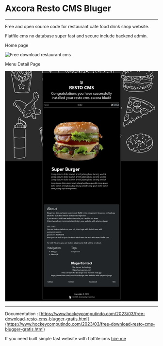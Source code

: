 # Axcora Resto CMS Bluger

--------

Free and open source code for restaurant cafe food drink shop website.

Flatfile cms no database super fast and secure include backend admin.

Home page

![Free download restaurant cms](https://blogger.googleusercontent.com/img/b/R29vZ2xl/AVvXsEi_qzFCMMEn46EyPm_fWAEfMStbLnIT6aTL8hqCBhDad7J7hnjoi_UNDCXiEr0c0Ubce5W7oiGPXm53HXZr0BRmBkWtqZt5RwiWH3XH1wbfObojR3BbLYOqO11OrZRELdwSQBlE5ochPm3TTEuferZjMG3z6rUkTYyrPAph3Q3QvQWLUOjUZ792JpJhQQ/s1349/bluger-resto-website-freedownload.webp)

Menu Detail Page

![Free download restaurant cms](bluggers.webp)

--------

Documentation : [https://www.hockeycomputindo.com/2023/03/free-download-resto-cms-blugger-gratis.html](https://www.hockeycomputindo.com/2023/03/free-download-resto-cms-blugger-gratis.html)

If you need built simple fast website with flatfile cms [hire me](https://www.fiverr.com/creativitas/design-your-website-with-phyton-django)
